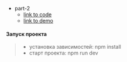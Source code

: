 * part-2
    * [link to code](https://github.com/Dimitry-prog/test-hardcode/tree/main/part-2)
    * [link to demo](https://codesandbox.io/s/books-mapping-forked-fnc9kr)

#### Запуск проекта

> - установка зависимостей: npm install
> - старт проекта: npm run dev